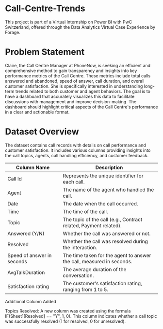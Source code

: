 # Call-Centre-Trends
This project is part of a Virtual Internship on Power BI with PwC Switzerland, offered through the Data Analytics Virtual Case Experience by Forage.
# Problem Statement
Claire, the Call Centre Manager at PhoneNow, is seeking an efficient and comprehensive method to gain transparency and insights into key performance metrics of the Call Centre. These metrics include total calls answered and abandoned, speed of answer, call duration, and overall customer satisfaction. She is specifically interested in understanding long-term trends related to both customer and agent behaviors. The goal is to have a dashboard that accurately visualizes this data to facilitate discussions with management and improve decision-making. The dashboard should highlight critical aspects of the Call Centre's performance in a clear and actionable format.

# Dataset Overview
The dataset contains call records with details on call performance and customer satisfaction. It includes various columns providing insights into the call topics, agents, call handling efficiency, and customer feedback.


| **Column Name**                | **Description**                                                            |
| -------------------------------| -------------------------------------------------------------------------- |
| Call Id                        | Represents the unique identifier for each call.                            |
| Agent                          | The name of the agent who handled the call.                                |
| Date                           | The date when the call occurred.                                           |
| Time                           | The time of the call.                                                      |
| Topic                          | The topic of the call (e.g., Contract related, Payment related).           |
| Answered (Y/N)                 | Whether the call was answered or not.                                      |
| Resolved                       | Whether the call was resolved during the interaction.                      |
| Speed of answer in seconds      | The time taken for the agent to answer the call, measured in seconds.      |
| AvgTalkDuration                 | The average duration of the conversation.                                  |
| Satisfaction rating            | The customer's satisfaction rating, ranging from 1 to 5.                   |

Additional Column Added

Topics Resolved: A new column was created using the formula IF(Sheet1[Resolved] == "Y", 1, 0). This column indicates whether a call topic was successfully resolved (1 for resolved, 0 for unresolved).
